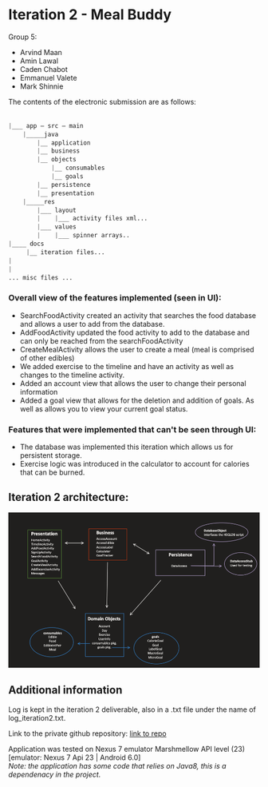 # Iteration 2 - Meal Buddy

Group 5:

- Arvind Maan
- Amin Lawal
- Caden Chabot
- Emmanuel Valete
- Mark Shinnie

The contents of the electronic submission are as follows:

```python

|___ app – src – main
    |_____java
        |__ application
        |__ business
        |__ objects
            |__ consumables
            |__ goals
        |__ persistence
        |__ presentation
    |_____res
        |___ layout
        |    |___ activity files xml...
        |___ values
        |    |___ spinner arrays..
|____ docs
     |__ iteration files...
|
|
... misc files ...

```


### Overall view of the features implemented (seen in UI):

- SearchFoodActivity
created an activity that searches the food database and allows a user to add from the database.
- AddFoodActivity
updated the food activity to add to the database and can only be reached from the searchFoodActivity
- CreateMealActivity
allows the user to create a meal (meal is comprised of other edibles)
- We added exercise to the timeline and have an activity as well as changes to the timeline activity.
- Added an account view that allows the user to change their personal information
- Added a goal view that allows for the deletion and addition of goals. As well as allows you to view your current goal status.

### Features that were implemented that can't be seen through UI:

- The database was implemented this iteration which allows us for persistent storage.
- Exercise logic was introduced in the calculator to account for calories that can be burned.


## Iteration 2 architecture:

![three layer system architecture](../Iteration2Files/system_architecture_iter2.png)

## Additional information

Log is kept in the iteration 2 deliverable, also in a .txt file under the name of log_iteration2.txt.

Link to the private github repository:
[link to repo](https://github.com/COMP3350-Group5/meal-buddy)

Application was tested on Nexus 7 emulator Marshmellow API level (23)<br>
[emulator: Nexus 7 Api 23 | Android 6.0]<br>
_Note: the application has some code that relies on Java8, this is a dependenacy in the project._
